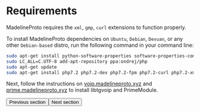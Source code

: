# Requirements

MadelineProto requires the `xml`, `gmp`, `curl` extensions to function properly.

To install MadelineProto dependencies on `Ubuntu`, `Debian`, `Devuan`, or any other `Debian-based` distro, run the following command in your command line:

```bash
sudo apt-get install python-software-properties software-properties-common
sudo LC_ALL=C.UTF-8 add-apt-repository ppa:ondrej/php
sudo apt-get update
sudo apt-get install php7.2 php7.2-dev php7.2-fpm php7.2-curl php7.2-xml php7.2-zip php7.2-gmp git -y
```

Next, follow the instructions on [voip.madelineproto.xyz](https://voip.madelineproto.xyz) and [prime.madelineproto.xyz](https://prime.madelineproto.xyz) to install libtgvoip and PrimeModule.

<amp-form method="GET" target="_top" action="https://docs.madelineproto.xyz/docs/FEATURES.html"><input type="submit" value="Previous section" /></amp-form><amp-form action="https://docs.madelineproto.xyz/docs/INSTALLATION.html" method="GET" target="_top"><input type="submit" value="Next section" /></amp-form>